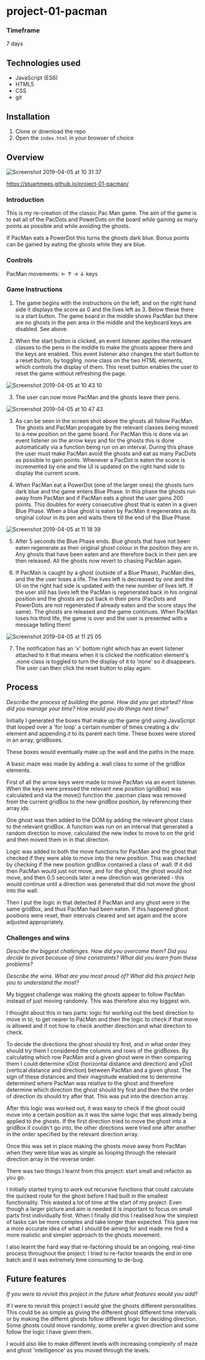 # project-01-pacman

### Timeframe
7 days

## Technologies used

* JavaScript (ES6)
* HTML5
* CSS
* git


## Installation

1. Clone or download the repo
1. Open the `index.html` in your browser of choice

## Overview

![Screenshot 2019-04-05 at 10 31 37](https://user-images.githubusercontent.com/35113861/55618310-17561200-578e-11e9-8e62-899c9c98ed17.png)


https://stuartmees.github.io/project-01-pacman/

### Introduction
This is my re-creation of the classic Pac Man game. The aim of the game is to eat all of the PacDots and PowerDots on the board while gaining as many points as possible and while avoiding the ghosts.

If PacMan eats a PowerDot this turns the ghosts dark blue. Bonus points can be gained by eating the ghosts while they are blue.

### Controls
PacMan movements: ← ↑ → ↓ keys

### Game Instructions
1. The game begins with the instructions on the left, and on the right hand side it displays the score as 0 and the lives left as 3. Below these there is a start button. The game board in the middle shows PacMan but there are no ghosts in the pen area in the middle and the keyboard keys are disabled. See above.

2. When the start button is clicked, an event listener applies the relevant classes to the pens in the middle to make the ghosts appear there and the keys are enabled. This event listener also changes the start button to a reset button, by toggling .none class on the two HTML elements, which controls the display of them. This reset button enables the user to reset the game without refreshing the page.

![Screenshot 2019-04-05 at 10 43 10](https://user-images.githubusercontent.com/35113861/55618949-a57ec800-578f-11e9-8e50-a525844bc565.png)

3. The user can now move PacMan and the ghosts leave their pens.

![Screenshot 2019-04-05 at 10 47 43](https://user-images.githubusercontent.com/35113861/55619354-69983280-5790-11e9-8825-40c020d5ed3b.png)

3. As can be seen in the screen shot above the ghosts all follow PacMan. The ghosts and PacMan propagate by the relevant classes being moved to a new position on the game board. For PacMan this is done via an event listener on the arrow keys and for the ghosts this is done automatically via a function being run on an interval. During this phase the user must make PacMan avoid the ghosts and eat as many PacDots as possible to gain points. Whenever a PacDot is eaten the score is incremented by one and the UI is updated on the right hand side to display the current score.

4. When PacMan eat a PowerDot (one of the larger ones) the ghosts turn dark blue and the game enters Blue Phase. In this phase the ghosts run away from PacMan and if PacMan eats a ghost the user gains 200 points. This doubles for every consecutive ghost that is eaten in a given Blue Phase. When a blue ghost is eaten by PacMan it regenerates as its original colour in its pen and waits there till the end of the Blue Phase.

![Screenshot 2019-04-05 at 11 18 39](https://user-images.githubusercontent.com/35113861/55621156-a36b3800-5794-11e9-8fcb-8b62ccdd7b4d.png)

5. After 5 seconds the Blue Phase ends. Blue ghosts that have not been eaten regenerate as their original ghost colour in the position they are in. Any ghosts that have been eaten and are therefore back in their pen are then released. All the ghosts now revert to chasing PacMan again.

6. If PacMan is caught by a ghost (outside of a Blue Phase), PacMan dies, and the the user loses a life. The lives left is decreased by one and the UI on the right had side is updated with the new number of lives left. If the user still has lives left the PacMan is regenerated back in his original position and the ghosts are put back in their pens (PacDots and PowerDots are not regenerated if already eaten and the score stays the same). The ghosts are released and the game continues. When PacMan loses his third life, the game is over and the user is presented with a message telling them!

![Screenshot 2019-04-05 at 11 25 05](https://user-images.githubusercontent.com/35113861/55621483-86833480-5795-11e9-9dc1-5ac70ac946d2.png)

7. The notification has an 'x' bottom right which has an event listener attached to it that means when it is clicked the notification element's .none class is toggled to turn the display of it to 'none' so it disappears. The user can then click the reset button to play again.



## Process
_Describe the process of building the game. How did you get started? How did you manage your time? How would you do things next time?_

Initially I generated the boxes that make up the game grid using JavaScript that looped over a 'for loop' a certain number of times creating a div element and appending it to its parent each time. These boxes were stored in an array, gridBoxes.

These boxes would eventually make up the wall and the paths in the maze.

A basic maze was made by adding a .wall class to some of the gridBox elements.

First of all the arrow keys were made to move PacMan via an event listener. When the keys were pressed the relevant new position (gridBox) was calculated and via the move() function the .pacman class was removed from the current gridBox to the new gridBox position, by referencing their array ids.

One ghost was then added to the DOM by adding the relevant ghost class to the relevant gridBox. A function was run on an interval that generated a random direction to move, calculated the new index to move to on the grid and then moved them in in that direction.

Logic was added to both the move functions for PacMan and the ghost that checked if they were able to move into the new position. This was checked by checking if the new position gridBox contained a class of .wall. If it did then PacMan would just not move, and for the ghost, the ghost would not move, and then 0.5 seconds later a new direction was generated - this would continue until a direction was generated that did not move the ghost into the wall.

Then I put the logic in that detected if PacMan and any ghost were in the same gridBox, and thus PacMan had been eaten. If this happened ghost positions were reset, their intervals cleared and set again and the score adjusted appropriately.

### Challenges and wins
_Describe the biggest challenges.
  How did you overcome them?
  Did you decide to pivot because of time constraints?
  What did you learn from these problems?_

_Describe the wins.
  What are you most proud of?
  What did this project help you to understand the most?_

My biggest challenge was making the ghosts appear to follow PacMan instead of just moving randomly. This was therefore also my biggest win.

I thought about this in two parts: logic for working out the best direction to move in to, to get nearer to PacMan and then the logic to check if that move is allowed and if not how to check another direction and what direction to check.

To decide the directions the ghost should try first, and in what order they should try them I considered the columns and rows of the gridBoxes. By calculating which row PacMan and a given ghost were in then comparing them I could determine xDist (horizontal distance and direction) and yDist (vertical distance and direction) between PacMan and a given ghost. The sign of these distances and their magnitude enabled me to determine determined where PacMan was relative to the ghost and therefore determine which direction the ghost should try first and then the the order of direction its should try after that. This was put into the direction array.

After this logic was worked out, it was easy to check if the ghost could move into a certain position as it was the same logic that was already being applied to the ghosts. If the first direction tried to move the ghost into a gridBox it couldn't go into, the other directions were tried one after another in the order specified by the relevant direction array.

Once this was set in place making the ghosts move away from PacMan when they were blue was as simple as looping through the relevant direction array in the reverse order.

There was two things I learnt from this project: start small and refactor as you go.

I Initially started trying to work out recursive functions that could calculate the quickest route for the ghost before I had built in the smallest functionality. This wasted a lot of time at the start of my project. Even though a larger picture and aim is needed it is important to focus on small parts first individually first. When I finally did this I realised how the simplest of tasks can be more complex and take longer than expected. This gave me a more accurate idea of what I should be aiming for and made me find a more realistic and simpler approach to the ghosts movement.

I also learnt the hard way that re-factoring should be an ongoing, real-time process throughout the project: I tried to re-factor towards the end in one batch and it was extremely time consuming to de-bug.

## Future features
_If you were to revisit this project in the future what features would you add?_

If I were to revisit this project I would give the ghosts different personalities. This could be as simple as giving the different ghost different time intervals or by making the differnt ghosts follow different logic for deciding direction. Some ghosts could move randomly, some prefer a given direction and some follow the logic I have given them.

I would also like to make different levels with increasing complexity of maze and ghost 'intelligence' as you moved through the levels.
